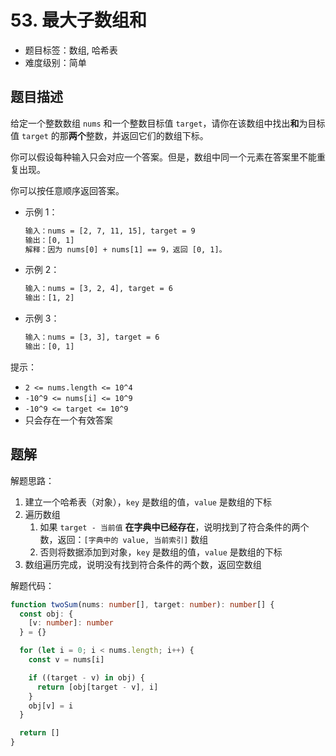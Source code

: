 # 53. 最大子数组和

- 题目标签：数组, 哈希表
- 难度级别：简单

## 题目描述

给定一个整数数组 `nums` 和一个整数目标值 `target`，请你在该数组中找出**和**为目标值 `target` 的那**两个**整数，并返回它们的数组下标。

你可以假设每种输入只会对应一个答案。但是，数组中同一个元素在答案里不能重复出现。

你可以按任意顺序返回答案。

- 示例 1：

  ```txt
  输入：nums = [2, 7, 11, 15], target = 9
  输出：[0, 1]
  解释：因为 nums[0] + nums[1] == 9，返回 [0, 1]。
  ```

- 示例 2：

  ```txt
  输入：nums = [3, 2, 4], target = 6
  输出：[1, 2]
  ```

- 示例 3：

  ```txt
  输入：nums = [3, 3], target = 6
  输出：[0, 1]
  ```

提示：

- `2 <= nums.length <= 10^4`
- `-10^9 <= nums[i] <= 10^9`
- `-10^9 <= target <= 10^9`
- 只会存在一个有效答案

## 题解

解题思路：

1. 建立一个哈希表（对象），`key` 是数组的值，`value` 是数组的下标
2. 遍历数组
   1. 如果 `target - 当前值` **在字典中已经存在**，说明找到了符合条件的两个数，返回：`[字典中的 value, 当前索引]` 数组
   2. 否则将数据添加到对象，`key` 是数组的值，`value` 是数组的下标
3. 数组遍历完成，说明没有找到符合条件的两个数，返回空数组

解题代码：

```ts
function twoSum(nums: number[], target: number): number[] {
  const obj: {
    [v: number]: number
  } = {}

  for (let i = 0; i < nums.length; i++) {
    const v = nums[i]

    if ((target - v) in obj) {
      return [obj[target - v], i]
    }
    obj[v] = i
  }

  return []
}
```
